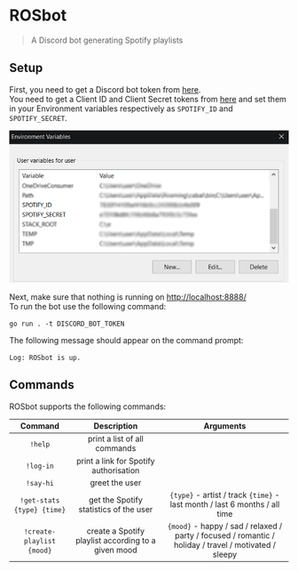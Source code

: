 
# ROSbot

> A Discord bot generating Spotify playlists

## Setup

First, you need to get a Discord bot token from [here](https://discord.com/developers/applications).  
You need to get a Client ID and Client Secret tokens from [here](https://developer.spotify.com/dashboard/) and set them in your Environment variables respectively as `SPOTIFY_ID` and `SPOTIFY_SECRET`.  
  
![Environment variables](./readme_pics/env.png)  
  
Next, make sure that nothing is running on <http://localhost:8888/>  
To run the bot use the following command:

```shell
go run . -t DISCORD_BOT_TOKEN
```

The following message should appear on the command prompt:

```shell
Log: ROSbot is up.
```

## Commands

ROSbot supports the following commands:

| Command | Description | Arguments |
|:-:|:-:|:-:|
| `!help` | print a list of all commands |   |
| `!log-in` | print a link for Spotify authorisation |   |
| `!say-hi` | greet the user |   |
| `!get-stats {type} {time}` | get the Spotify statistics of the user | `{type}` - artist / track `{time}` - last month / last 6 months / all time |
|`!create-playlist {mood}`| create a Spotify playlist according to a given mood | `{mood}` - happy / sad / relaxed / party / focused / romantic / holiday / travel / motivated / sleepy |
